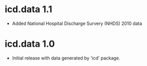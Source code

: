 # icd.data 1.1

* Added National Hospital Discharge Survery (NHDS) 2010 data

# icd.data 1.0

* Initial release with data generated by 'icd' package.
